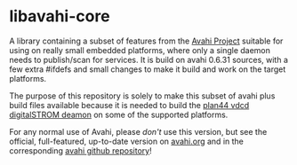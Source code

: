# libavahi-core

A library containing a subset of features from the [Avahi Project](http://avahi.org) suitable for using on really small embedded platforms, where only a single daemon needs to publish/scan for services. It is build on avahi 0.6.31 sources, with a few extra #ifdefs and small changes to make it build and work on the target platforms.

The purpose of this repository is solely to make this subset of avahi plus build files available because it is needed to build the [plan44 vdcd digitalSTROM deamon](http://plan44.ch/opensource/vdcd/) on some of the supported platforms.

For any normal use of Avahi, please *don't* use this version, but see the official, full-featured, up-to-date version on [avahi.org](http://avahi.org) and in the corresponding [avahi github repository]()!
